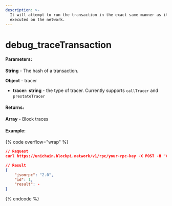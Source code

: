 ```yaml
---
description: >-
  It will attempt to run the transaction in the exact same manner as it was
  executed on the network.
---
```


# debug\_traceTransaction

#### **Parameters:**

**String** - The hash of a transaction.

**Object** - tracer

* **tracer: string** - the type of tracer. Currently supports `callTracer` and `prestateTracer`

#### **Returns:**

**Array** - Block traces

#### Example:

{% code overflow="wrap" %}
```json
// Request
curl https://unichain.blockpi.network/v1/rpc/your-rpc-key -X POST -H "Content-Type: application/json" --data '{"method":"debug_traceTransaction","params":["0xc507d2ee70aeb49d223edaafa12612e1cc99a109112af6c1cd3b2d50fb468ed0", {"tracer": "callTracer"}],"id":1,"jsonrpc":"2.0"}'

// Result
{
    "jsonrpc": "2.0",
    "id": 1,
    "result": -
}
```
{% endcode %}
